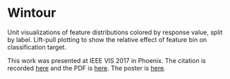 # Wintour

Unit visualizations of feature distributions colored by response value, split by label. Lift-pull plotting to show the relative effect of feature bin on classification target.

This work was presented at IEEE VIS 2017 in Phoenix. The citation is recorded [here](https://research.monash.edu/en/publications/visualizing-meta-explanations-in-early-intervention-systems-for-p) and the PDF is [here](pubs/visualizing-meta-explanations.pdf). The poster is [here](pubs/VAST_poster.pdf).
